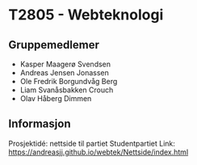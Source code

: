 # T2805 - Webteknologi
## Gruppemedlemer
* Kasper Maagerø Svendsen
* Andreas Jensen Jonassen
* Ole Fredrik Borgundvåg Berg
* Liam Svanåsbakken Crouch
* Olav Håberg Dimmen

## Informasjon
Prosjektidé: nettside til partiet Studentpartiet
Link: https://andreasjj.github.io/webtek/Nettside/index.html
